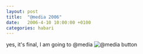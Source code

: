 ```yaml
---
layout: post
title:  "@media 2006"
date:   2006-4-10 10:00:00 +0100
categories: habari
---
```

yes, it's final, I am going to @media
<img alt="@media button" title="@media button" src="http://www.vivabit.com/atmedia2006/images/atmedia_button2.gif " />